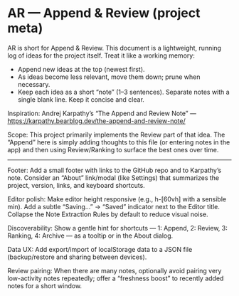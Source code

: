 # AR — Append & Review (project meta)

AR is short for Append & Review. This document is a lightweight, running log of ideas for the project itself. Treat it like a working memory:

- Append new ideas at the top (newest first).
- As ideas become less relevant, move them down; prune when necessary.
- Keep each idea as a short “note” (1–3 sentences). Separate notes with a single blank line. Keep it concise and clear.

Inspiration: Andrej Karpathy’s “The Append and Review Note” — https://karpathy.bearblog.dev/the-append-and-review-note/

Scope: This project primarily implements the Review part of that idea. The “Append” here is simply adding thoughts to this file (or entering notes in the app) and then using Review/Ranking to surface the best ones over time.

---

Footer: Add a small footer with links to the GitHub repo and to Karpathy’s note. Consider an “About” link/modal (like Settings) that summarizes the project, version, links, and keyboard shortcuts.

Editor polish: Make editor height responsive (e.g., h-[60vh] with a sensible min). Add a subtle “Saving…” → “Saved” indicator next to the Editor title. Collapse the Note Extraction Rules by default to reduce visual noise.

Discoverability: Show a gentle hint for shortcuts — 1: Append, 2: Review, 3: Ranking, 4: Archive — as a tooltip or in the About dialog.

Data UX: Add export/import of localStorage data to a JSON file (backup/restore and sharing between devices).

Review pairing: When there are many notes, optionally avoid pairing very low-activity notes repeatedly; offer a “freshness boost” to recently added notes for a short window.


